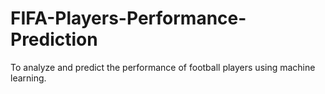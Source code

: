 # FIFA-Players-Performance-Prediction
To analyze and predict the performance of football players using machine learning.
